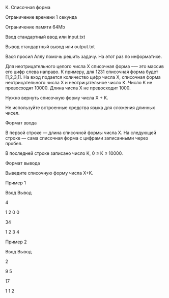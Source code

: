 K. Списочная форма

Ограничение времени 1 секунда

Ограничение памяти 64Mb

Ввод стандартный ввод или input.txt

Вывод стандартный вывод или output.txt

Вася просил Аллу помочь решить задачу. На этот раз по информатике.

Для неотрицательного целого числа X списочная форма –— это массив его цифр слева направо. К примеру, для 1231 списочная форма будет [1,2,3,1]. На вход подается количество цифр числа Х, списочная форма неотрицательного числа Х и неотрицательное число K. Число К не превосходят 10000. Длина числа Х не превосходит 1000.

Нужно вернуть списочную форму числа X + K.

Не используйте встроенные средства языка для сложения длинных чисел.

Формат ввода

В первой строке — длина списочной формы числа X. На следующей строке — сама списочная форма с цифрами записанными через пробел.

В последней строке записано число K, 0 ≤ K ≤ 10000.

Формат вывода

Выведите списочную форму числа X+K.

Пример 1

Ввод Вывод

4

1 2 0 0

34

1 2 3 4

Пример 2

Ввод Вывод

2

9 5

17

1 1 2